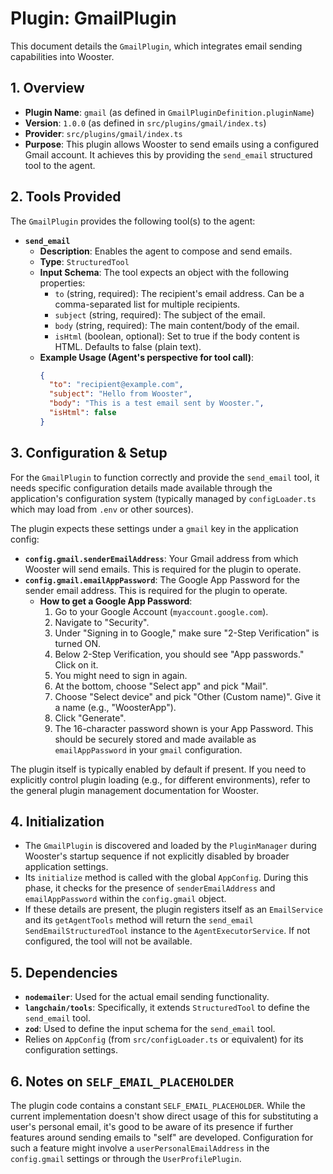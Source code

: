 # Plugin: GmailPlugin

This document details the `GmailPlugin`, which integrates email sending capabilities into Wooster.

## 1. Overview

- **Plugin Name**: `gmail` (as defined in `GmailPluginDefinition.pluginName`)
- **Version**: `1.0.0` (as defined in `src/plugins/gmail/index.ts`)
- **Provider**: `src/plugins/gmail/index.ts`
- **Purpose**: This plugin allows Wooster to send emails using a configured Gmail account. It achieves this by providing the `send_email` structured tool to the agent.

## 2. Tools Provided

The `GmailPlugin` provides the following tool(s) to the agent:

-   **`send_email`**
    -   **Description**: Enables the agent to compose and send emails.
    -   **Type**: `StructuredTool`
    -   **Input Schema**: The tool expects an object with the following properties:
        -   `to` (string, required): The recipient's email address. Can be a comma-separated list for multiple recipients.
        -   `subject` (string, required): The subject of the email.
        -   `body` (string, required): The main content/body of the email.
        -   `isHtml` (boolean, optional): Set to true if the body content is HTML. Defaults to false (plain text).
    -   **Example Usage (Agent's perspective for tool call)**:
        ```json
        {
          "to": "recipient@example.com",
          "subject": "Hello from Wooster",
          "body": "This is a test email sent by Wooster.",
          "isHtml": false
        }
        ```

## 3. Configuration & Setup

For the `GmailPlugin` to function correctly and provide the `send_email` tool, it needs specific configuration details made available through the application's configuration system (typically managed by `configLoader.ts` which may load from `.env` or other sources).

The plugin expects these settings under a `gmail` key in the application config:

-   **`config.gmail.senderEmailAddress`**: Your Gmail address from which Wooster will send emails. This is required for the plugin to operate.
-   **`config.gmail.emailAppPassword`**: The Google App Password for the sender email address. This is required for the plugin to operate.
    -   **How to get a Google App Password**:
        1.  Go to your Google Account (`myaccount.google.com`).
        2.  Navigate to "Security".
        3.  Under "Signing in to Google," make sure "2-Step Verification" is turned ON.
        4.  Below 2-Step Verification, you should see "App passwords." Click on it.
        5.  You might need to sign in again.
        6.  At the bottom, choose "Select app" and pick "Mail".
        7.  Choose "Select device" and pick "Other (Custom name)". Give it a name (e.g., "WoosterApp").
        8.  Click "Generate".
        9.  The 16-character password shown is your App Password. This should be securely stored and made available as `emailAppPassword` in your `gmail` configuration.

The plugin itself is typically enabled by default if present. If you need to explicitly control plugin loading (e.g., for different environments), refer to the general plugin management documentation for Wooster.

## 4. Initialization

- The `GmailPlugin` is discovered and loaded by the `PluginManager` during Wooster's startup sequence if not explicitly disabled by broader application settings.
- Its `initialize` method is called with the global `AppConfig`. During this phase, it checks for the presence of `senderEmailAddress` and `emailAppPassword` within the `config.gmail` object.
- If these details are present, the plugin registers itself as an `EmailService` and its `getAgentTools` method will return the `send_email` `SendEmailStructuredTool` instance to the `AgentExecutorService`. If not configured, the tool will not be available.

## 5. Dependencies

- **`nodemailer`**: Used for the actual email sending functionality.
- **`langchain/tools`**: Specifically, it extends `StructuredTool` to define the `send_email` tool.
- **`zod`**: Used to define the input schema for the `send_email` tool.
- Relies on `AppConfig` (from `src/configLoader.ts` or equivalent) for its configuration settings.

## 6. Notes on `SELF_EMAIL_PLACEHOLDER`

The plugin code contains a constant `SELF_EMAIL_PLACEHOLDER`. While the current implementation doesn't show direct usage of this for substituting a user's personal email, it's good to be aware of its presence if further features around sending emails to "self" are developed. Configuration for such a feature might involve a `userPersonalEmailAddress` in the `config.gmail` settings or through the `UserProfilePlugin`. 